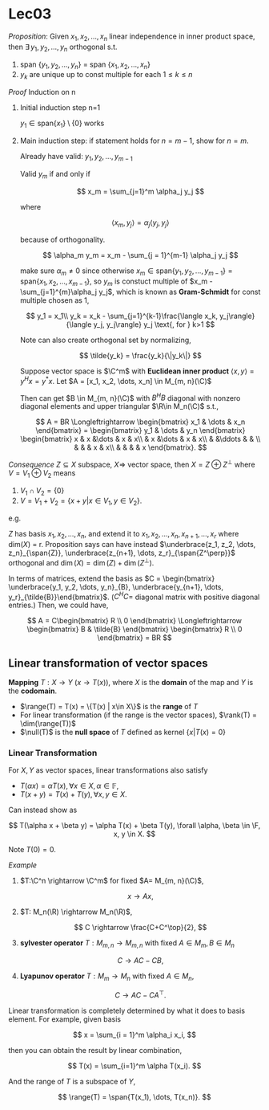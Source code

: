 # Lec03
*Proposition*:
Given $x_1, x_2, \dots, x_n$ linear independence in inner product space, then $\exists\, y_1, y_2, \dots, y_n$ orthogonal s.t.
1. span $\{y_1, y_2, \dots, y_n\}$ = span $\{x_1, x_2, \dots, x_n\}$
2. $y_k$ are unique up to const multiple for each $1\le k\le n$

*Proof*
Induction on n
1. Initial induction step n=1

    $y_1 \in \text{span} \{x_1\}\setminus\{0\}$ works
2. Main induction step: if statement holds for $n = m-1$, show for $n=m$.

    Already have valid: $y_1, y_2, \dots, y_{m-1}$

    Valid $y_m$ if and only if 
    
    $$
    x_m = \sum_{j=1}^m \alpha_j y_j
    $$

    where 

    $$
    \langle x_m, y_j\rangle = \alpha_j \langle y_j, y_j\rangle
    $$

    because of orthogonality.

    $$
    \alpha_m y_m = x_m - \sum_{j = 1}^{m-1} \alpha_j y_j
    $$

    make sure $\alpha_m \neq 0$ since otherwise $x_m \in \text{span}\{y_1, y_2, \dots, y_{m-1}\} = \text{span}\{x_1, x_2, \dots, x_{m-1}\}$, so $y_m$ is constuct multiple of $x_m - \sum_{j=1}^{m}\alpha_j y_j$, which is known as **Gram-Schmidt** for const multiple chosen as 1,

    $$
    y_1 = x_1\\
    y_k = x_k - \sum_{j=1}^{k-1}\frac{\langle x_k, y_j\rangle}{\langle y_j, y_j\rangle} y_j \text{,  for } k>1
    $$

    Note can also create orthogonal set by normalizing,

    $$
    \tilde{y_k} = \frac{y_k}{\|y_k\|}
    $$

    Suppose vector space is $\C^m$ with **Euclidean inner product** $\langle x, y\rangle = y^H x = y^*x$. Let $A = [x_1, x_2, \dots, x_n] \in M_{m, n}(\C)$


    Then can get $B \in M_{m, n}(\C)$ with $B^H B$ diagonal with nonzero diagonal elements and upper triangular $\R\in M_n(\C)$ s.t.,

    $$
    A = BR \Longleftrightarrow \begin{bmatrix} x_1 & \dots & x_n \end{bmatrix} = \begin{bmatrix} y_1 & \dots & y_n \end{bmatrix} \begin{bmatrix}
        x & x &\dots & x & x\\
         & x &\dots & x & x\\
         &  &\ddots &   & \\
         & & & x & x\\
         & & & & x
    \end{bmatrix}.
    $$




*Consequence*
$Z \subseteq X$ subspace, $X \Rightarrow$ vector space, then $X = Z \oplus Z^\perp$ where $V = V_1\oplus V_2$ means 
1. $V_1 \cap V_2 = \{0\}$ 
2. $V= V_1 + V_2 = \{x+y |x\in V_1, y\in V_2\}$.

e.g.

$Z$ has basis $x_1, x_2, \dots, x_n$, and extend it to $x_1, x_2, \dots, x_n, x_{n+1}, \dots, x_r$ where $\text{dim}(X)$ = r. Proposition says can have instead $\underbrace{z_1, z_2, \dots, z_n}_{\span{Z}}, \underbrace{z_{n+1}, \dots, z_r}_{\span{Z^\perp}}$ orthogonal and $\dim(X) = \dim(Z) + \dim(Z^\perp)$.

In terms of matrices, extend the basis as $C = \begin{bmatrix} \underbrace{y_1, y_2, \dots, y_n}_{B}, \underbrace{y_{n+1}, \dots, y_r}_{\tilde{B}}\end{bmatrix}$. ($C^HC=$ diagonal matrix with positive diagonal entries.) Then, we could have,

$$
A = C\begin{bmatrix} R \\ 0 \end{bmatrix} \Longleftrightarrow \begin{bmatrix} B & \tilde{B} \end{bmatrix} \begin{bmatrix} R \\ 0 \end{bmatrix} = BR
$$

## Linear transformation of vector spaces
**Mapping**
$T:X\rightarrow Y$ ($x \rightarrow T(x)$), where $X$ is the **domain** of the map and $Y$ is the **codomain**.

- $\range(T) = T(x) = \{T(x) | x\in X\}$ is the **range** of $T$
- For linear transformation (if the range is the vector spaces), $\rank(T) = \dim(\range(T))$
- $\null(T)$ is the **null space** of $T$ defined as kernel $\{x|T(x)=0\}$


### Linear Transformation

For $X, Y$ as vector spaces, linear transformations also satisfy
- $T(\alpha x) = \alpha T(x), \forall x\in X, \alpha \in \mathbb{F}$,
- $T(x+y) = T(x) + T(y), \forall x, y \in X$.

Can instead show as 

$$
T(\alpha x + \beta y) = \alpha T(x) + \beta T(y), \forall \alpha, \beta \in \F, x, y \in X.
$$

Note $T(0) = 0$.


*Example*
1. $T:\C^n \rightarrow \C^m$ for fixed $A= M_{m, n}(\C)$,

    $$
    x \rightarrow Ax,
    $$

2. $T: M_n(\R) \rightarrow M_n(\R)$,

    $$
    C \rightarrow \frac{C+C^\top}{2},
    $$

3. **sylvester operator** $T:M_{m, n} \rightarrow M_{m,n}$ with fixed $A\in M_m, B\in M_n$ 

    $$
    C\rightarrow AC-CB,
    $$

4. **Lyapunov operator** $T:M_m \rightarrow M_n$ with fixed $A\in M_n$,

    $$
    C \rightarrow AC - CA^\top.
    $$


Linear transformation is completely determined by what it does to basis element. For example, given basis

$$
x = \sum_{i = 1}^m \alpha_i x_i,
$$

then you can obtain the result by linear combination,

$$
T(x) = \sum_{i=1}^m \alpha T(x_i).
$$

And the range of $T$ is a subspace of $Y$, 

$$
\range(T) = \span{T(x_1), \dots, T(x_n)}.
$$

